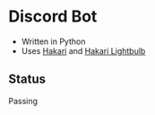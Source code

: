 # Discord Bot
* Written in Python
* Uses [Hakari](https://github.com/hikari-py/hikari) and [Hakari Lightbulb](https://github.com/tandemdude/hikari-lightbulb)

## Status
Passing
